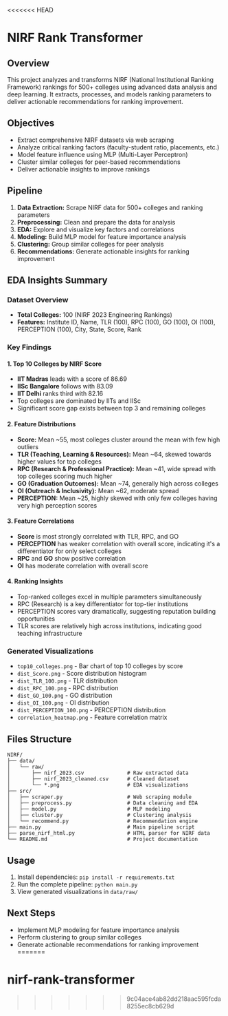 <<<<<<< HEAD
# NIRF Rank Transformer

## Overview

This project analyzes and transforms NIRF (National Institutional Ranking Framework) rankings for 500+ colleges using advanced data analysis and deep learning. It extracts, processes, and models ranking parameters to deliver actionable recommendations for ranking improvement.

## Objectives

- Extract comprehensive NIRF datasets via web scraping
- Analyze critical ranking factors (faculty-student ratio, placements, etc.)
- Model feature influence using MLP (Multi-Layer Perceptron)
- Cluster similar colleges for peer-based recommendations
- Deliver actionable insights to improve rankings

## Pipeline

1. **Data Extraction:** Scrape NIRF data for 500+ colleges and ranking parameters
2. **Preprocessing:** Clean and prepare the data for analysis
3. **EDA:** Explore and visualize key factors and correlations
4. **Modeling:** Build MLP model for feature importance analysis
5. **Clustering:** Group similar colleges for peer analysis
6. **Recommendations:** Generate actionable insights for ranking improvement

## EDA Insights Summary

### Dataset Overview

- **Total Colleges:** 100 (NIRF 2023 Engineering Rankings)
- **Features:** Institute ID, Name, TLR (100), RPC (100), GO (100), OI (100), PERCEPTION (100), City, State, Score, Rank

### Key Findings

#### 1. Top 10 Colleges by NIRF Score

- **IIT Madras** leads with a score of 86.69
- **IISc Bangalore** follows with 83.09
- **IIT Delhi** ranks third with 82.16
- Top colleges are dominated by IITs and IISc
- Significant score gap exists between top 3 and remaining colleges

#### 2. Feature Distributions

- **Score:** Mean ~55, most colleges cluster around the mean with few high outliers
- **TLR (Teaching, Learning & Resources):** Mean ~64, skewed towards higher values for top colleges
- **RPC (Research & Professional Practice):** Mean ~41, wide spread with top colleges scoring much higher
- **GO (Graduation Outcomes):** Mean ~74, generally high across colleges
- **OI (Outreach & Inclusivity):** Mean ~62, moderate spread
- **PERCEPTION:** Mean ~25, highly skewed with only few colleges having very high perception scores

#### 3. Feature Correlations

- **Score** is most strongly correlated with TLR, RPC, and GO
- **PERCEPTION** has weaker correlation with overall score, indicating it's a differentiator for only select colleges
- **RPC** and **GO** show positive correlation
- **OI** has moderate correlation with overall score

#### 4. Ranking Insights

- Top-ranked colleges excel in multiple parameters simultaneously
- RPC (Research) is a key differentiator for top-tier institutions
- PERCEPTION scores vary dramatically, suggesting reputation building opportunities
- TLR scores are relatively high across institutions, indicating good teaching infrastructure

### Generated Visualizations

- `top10_colleges.png` - Bar chart of top 10 colleges by score
- `dist_Score.png` - Score distribution histogram
- `dist_TLR_100.png` - TLR distribution
- `dist_RPC_100.png` - RPC distribution
- `dist_GO_100.png` - GO distribution
- `dist_OI_100.png` - OI distribution
- `dist_PERCEPTION_100.png` - PERCEPTION distribution
- `correlation_heatmap.png` - Feature correlation matrix

## Files Structure

```
NIRF/
├── data/
│   └── raw/
│       ├── nirf_2023.csv              # Raw extracted data
│       ├── nirf_2023_cleaned.csv      # Cleaned dataset
│       └── *.png                      # EDA visualizations
├── src/
│   ├── scraper.py                     # Web scraping module
│   ├── preprocess.py                  # Data cleaning and EDA
│   ├── model.py                       # MLP modeling
│   ├── cluster.py                     # Clustering analysis
│   └── recommend.py                   # Recommendation engine
├── main.py                            # Main pipeline script
├── parse_nirf_html.py                 # HTML parser for NIRF data
└── README.md                          # Project documentation
```

## Usage

1. Install dependencies: `pip install -r requirements.txt`
2. Run the complete pipeline: `python main.py`
3. View generated visualizations in `data/raw/`

## Next Steps

- Implement MLP modeling for feature importance analysis
- Perform clustering to group similar colleges
- Generate actionable recommendations for ranking improvement
=======
# nirf-rank-transformer
>>>>>>> 9c04ace4ab82dd218aac595fcda8255ec8cb629d
